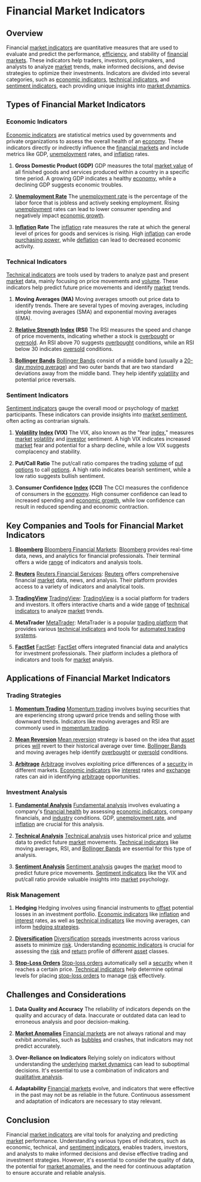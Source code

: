 # Financial Market Indicators

## Overview

Financial [market indicators](../m/market_indicators.md) are quantitative measures that are used to evaluate and predict the performance, [efficiency](../e/efficiency.md), and stability of [financial markets](../f/financial_market.md). These indicators help traders, investors, policymakers, and analysts to analyze [market](../m/market.md) trends, make informed decisions, and devise strategies to optimize their investments. Indicators are divided into several categories, such as [economic indicators](../e/economic_indicators.md), [technical indicators](../t/technical_indicators.md), and [sentiment indicators](../s/sentiment_indicators.md), each providing unique insights into [market dynamics](../m/market_dynamics.md).

## Types of Financial Market Indicators

### Economic Indicators

[Economic indicators](../e/economic_indicators.md) are statistical metrics used by governments and private organizations to assess the overall health of an [economy](../e/economy.md). These indicators directly or indirectly influence the [financial markets](../f/financial_market.md) and include metrics like GDP, [unemployment](../u/unemployment.md) rates, and [inflation](../i/inflation.md) rates.

1. **Gross Domestic Product (GDP)**
   GDP measures the total [market value](../m/market_value.md) of all finished goods and services produced within a country in a specific time period. A growing GDP indicates a healthy [economy](../e/economy.md), while a declining GDP suggests economic troubles.

2. **[Unemployment Rate](../u/unemployment_rate.md)**
   The [unemployment rate](../u/unemployment_rate.md) is the percentage of the labor force that is jobless and actively seeking employment. Rising [unemployment](../u/unemployment.md) rates can lead to lower consumer spending and negatively impact [economic growth](../e/economic_growth.md).

3. **[Inflation](../i/inflation.md) Rate**
   The [inflation](../i/inflation.md) rate measures the rate at which the general level of prices for goods and services is rising. High [inflation](../i/inflation.md) can erode [purchasing power](../p/purchasing_power.md), while [deflation](../d/deflation.md) can lead to decreased economic activity.

### Technical Indicators

[Technical indicators](../t/technical_indicators.md) are tools used by traders to analyze past and present [market](../m/market.md) data, mainly focusing on price movements and [volume](../v/volume.md). These indicators help predict future price movements and identify [market](../m/market.md) trends.

1. **Moving Averages (MA)**
   Moving averages smooth out price data to identify trends. There are several types of moving averages, including simple moving averages (SMA) and exponential moving averages (EMA).

2. **[Relative Strength](../r/relative_strength.md) [Index](../i/index_instrument.md) (RSI)**
   The RSI measures the speed and change of price movements, indicating whether a stock is [overbought](../o/overbought.md) or [oversold](../o/oversold.md). An RSI above 70 suggests [overbought](../o/overbought.md) conditions, while an RSI below 30 indicates [oversold](../o/oversold.md) conditions.

3. **[Bollinger Bands](../b/bollinger_bands.md)**
   [Bollinger Bands](../b/bollinger_bands.md) consist of a middle band (usually a [20-day moving average](../1/20-day_moving_average.md)) and two outer bands that are two standard deviations away from the middle band. They help identify [volatility](../v/volatility.md) and potential price reversals.

### Sentiment Indicators

[Sentiment indicators](../s/sentiment_indicators.md) gauge the overall mood or psychology of [market](../m/market.md) participants. These indicators can provide insights into [market sentiment](../m/market_sentiment.md), often acting as contrarian signals.

1. **[Volatility](../v/volatility.md) [Index](../i/index_instrument.md) (VIX)**
   The VIX, also known as the "fear [index](../i/index_instrument.md)," measures [market](../m/market.md) [volatility](../v/volatility.md) and [investor](../i/investor.md) sentiment. A high VIX indicates increased [market](../m/market.md) fear and potential for a sharp decline, while a low VIX suggests complacency and stability.

2. **Put/Call Ratio**
   The put/call ratio compares the trading [volume](../v/volume.md) of [put options](../p/put_options.md) to call [options](../o/options.md). A high ratio indicates bearish sentiment, while a low ratio suggests bullish sentiment.

3. **Consumer Confidence [Index](../i/index_instrument.md) (CCI)**
   The CCI measures the confidence of consumers in the [economy](../e/economy.md). High consumer confidence can lead to increased spending and [economic growth](../e/economic_growth.md), while low confidence can result in reduced spending and economic contraction.

## Key Companies and Tools for Financial Market Indicators

1. **[Bloomberg](../b/bloomberg.md)**
   [Bloomberg Financial Markets](https://www.bloomberg.com/): [Bloomberg](../b/bloomberg.md) provides real-time data, news, and analytics for financial professionals. Their terminal offers a wide [range](../r/range.md) of indicators and analysis tools.

2. **[Reuters](../r/reuters.md)**
   [Reuters Financial Services](https://www.reuters.com/markets/): [Reuters](../r/reuters.md) offers comprehensive financial [market](../m/market.md) data, news, and analysis. Their platform provides access to a variety of indicators and analytical tools.

3. **[TradingView](../t/tradingview.md)**
   [TradingView](https://www.tradingview.com/): [TradingView](../t/tradingview.md) is a social platform for traders and investors. It offers interactive charts and a wide [range](../r/range.md) of [technical indicators](../t/technical_indicators.md) to analyze [market](../m/market.md) trends.

4. **MetaTrader**
   [MetaTrader](https://www.metatrader4.com/): MetaTrader is a popular [trading platform](../t/trading_platform.md) that provides various [technical indicators](../t/technical_indicators.md) and tools for [automated trading systems](../a/automated_trading_systems.md).

5. **[FactSet](../f/factset.md)**
   [FactSet](https://www.factset.com/): [FactSet](../f/factset.md) offers integrated financial data and analytics for investment professionals. Their platform includes a plethora of indicators and tools for [market](../m/market.md) analysis.

## Applications of Financial Market Indicators

### Trading Strategies

1. **[Momentum Trading](../m/momentum_trading.md)**
   [Momentum trading](../m/momentum_trading.md) involves buying securities that are experiencing strong upward price trends and selling those with downward trends. Indicators like moving averages and RSI are commonly used in [momentum trading](../m/momentum_trading.md).

2. **[Mean Reversion](../m/mean_reversion.md)**
   [Mean reversion](../m/mean_reversion.md) strategy is based on the idea that [asset](../a/asset.md) prices [will](../w/will.md) revert to their historical average over time. [Bollinger Bands](../b/bollinger_bands.md) and moving averages help identify [overbought](../o/overbought.md) or [oversold](../o/oversold.md) conditions.

3. **[Arbitrage](../a/arbitrage.md)**
   [Arbitrage](../a/arbitrage.md) involves exploiting price differences of a [security](../s/security.md) in different markets. [Economic indicators](../e/economic_indicators.md) like [interest](../i/interest.md) rates and [exchange](../e/exchange.md) rates can aid in identifying [arbitrage](../a/arbitrage.md) opportunities.

### Investment Analysis

1. **[Fundamental Analysis](../f/fundamental_analysis.md)**
   [Fundamental analysis](../f/fundamental_analysis.md) involves evaluating a company's [financial health](../f/financial_health.md) by assessing [economic indicators](../e/economic_indicators.md), company financials, and [industry](../i/industry.md) conditions. GDP, [unemployment rate](../u/unemployment_rate.md), and [inflation](../i/inflation.md) are crucial for this analysis.

2. **[Technical Analysis](../t/technical_analysis.md)**
   [Technical analysis](../t/technical_analysis.md) uses historical price and [volume](../v/volume.md) data to predict future [market](../m/market.md) movements. [Technical indicators](../t/technical_indicators.md) like moving averages, RSI, and [Bollinger Bands](../b/bollinger_bands.md) are essential for this type of analysis.

3. **[Sentiment Analysis](../s/sentiment_analysis.md)**
   [Sentiment analysis](../s/sentiment_analysis.md) gauges the [market](../m/market.md) mood to predict future price movements. [Sentiment indicators](../s/sentiment_indicators.md) like the VIX and put/call ratio provide valuable insights into [market](../m/market.md) psychology.

### Risk Management

1. **Hedging**
   Hedging involves using financial instruments to [offset](../o/offset.md) potential losses in an investment portfolio. [Economic indicators](../e/economic_indicators.md) like [inflation](../i/inflation.md) and [interest](../i/interest.md) rates, as well as [technical indicators](../t/technical_indicators.md) like moving averages, can inform [hedging strategies](../h/hedging_strategies.md).

2. **[Diversification](../d/diversification.md)**
   [Diversification](../d/diversification.md) [spreads](../s/spreads.md) investments across various assets to minimize [risk](../r/risk.md). Understanding [economic indicators](../e/economic_indicators.md) is crucial for assessing the [risk](../r/risk.md) and [return](../r/return.md) profile of different [asset](../a/asset.md) classes.

3. **[Stop-Loss Orders](../s/stop-loss_orders.md)**
   [Stop-loss orders](../s/stop-loss_orders.md) automatically sell a [security](../s/security.md) when it reaches a certain price. [Technical indicators](../t/technical_indicators.md) help determine optimal levels for placing [stop-loss orders](../s/stop-loss_orders.md) to manage [risk](../r/risk.md) effectively.

## Challenges and Considerations

1. **Data Quality and Accuracy**
   The reliability of indicators depends on the quality and accuracy of data. Inaccurate or outdated data can lead to erroneous analysis and poor decision-making.

2. **[Market Anomalies](../m/market_anomalies.md)**
   [Financial markets](../f/financial_market.md) are not always rational and may exhibit anomalies, such as [bubbles](../b/bubble.md) and crashes, that indicators may not predict accurately.

3. **Over-Reliance on Indicators**
   Relying solely on indicators without understanding the [underlying](../u/underlying.md) [market dynamics](../m/market_dynamics.md) can lead to suboptimal decisions. It's essential to use a combination of indicators and [qualitative analysis](../q/qualitative_analysis.md).

4. **Adaptability**
   [Financial markets](../f/financial_market.md) evolve, and indicators that were effective in the past may not be as reliable in the future. Continuous assessment and adaptation of indicators are necessary to stay relevant.

## Conclusion

Financial [market indicators](../m/market_indicators.md) are vital tools for analyzing and predicting [market](../m/market.md) performance. Understanding various types of indicators, such as economic, technical, and [sentiment indicators](../s/sentiment_indicators.md), enables traders, investors, and analysts to make informed decisions and devise effective trading and investment strategies. However, it's essential to consider the quality of data, the potential for [market anomalies](../m/market_anomalies.md), and the need for continuous adaptation to ensure accurate and reliable analysis.